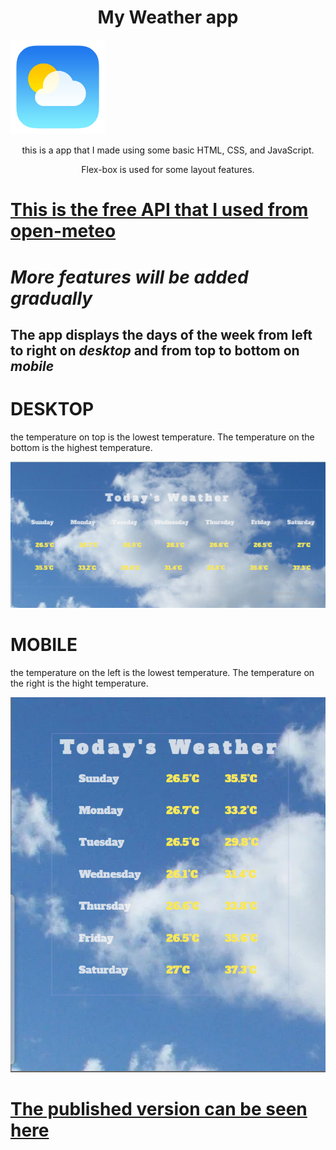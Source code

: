 
<h1 style="text-align: center">My Weather app</h1>
<img src="weather.png" style="text-align: center; width: 30%;" >
<p style="text-align: center;">this is a app that I made using some basic HTML, CSS, and JavaScript.</p>
<p style="text-align: center;">Flex-box is used for some layout features.</p>


# [This is the free API that I used from open-meteo](https://open-meteo.com/)

# **_More features will be added gradually_**

## The app displays the days of the week from left to right on **_desktop_** and from top to bottom on **_mobile_**

# DESKTOP
<p>the temperature on top is the lowest temperature. The temperature on the bottom is the highest temperature.</p>
<img src="desktopweather.png" width: 30%;>

# MOBILE
<p>the temperature on the left is the lowest temperature. The temperature on the right is the hight temperature.</p>
<img src="mobileweather.png" width: 30%;>






# [The published version can be seen here](https://vincinchristmas.github.io/WeatherConditionToday/)
